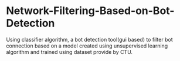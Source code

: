 # Network-Filtering-Based-on-Bot-Detection
Using classifier algorithm, a bot detection tool(gui based) to filter bot connection based on a model created using unsupervised learning algorithm and trained using dataset provide by CTU.
